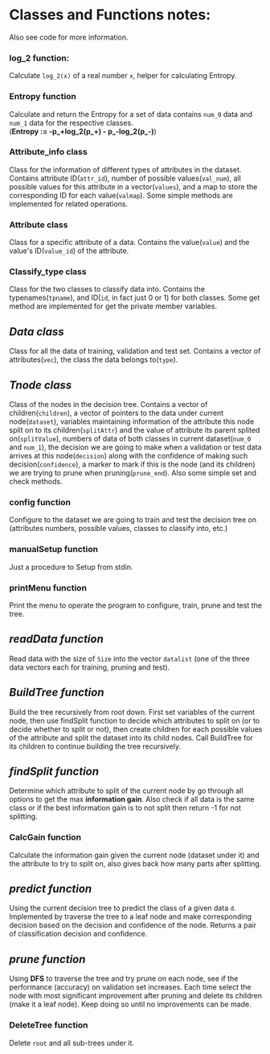 # Classes and Functions notes:
Also see code for more information.

### log_2 function: 
Calculate `log_2(x)` of a real number `x`, helper for calculating Entropy.

### Entropy function
Calculate and return the Entropy for a set of data contains `num_0` data and `num_1` data for the respective classes.  
(**Entropy := -p_+log_2(p_+) - p_-log_2(p_-)**)

### Attribute_info class
Class for the information of different types of attributes in the dataset. Contains attribute ID(`attr_id`), number of possible values(`val_num`), all possible values for this attribute in a vector(`values`), and a map to store the corresponding ID for each value(`valmap`). Some simple methods are implemented for related operations.

### Attribute class
Class for a specific attribute of a data. Contains the value(`value`) and the value's ID(`value_id`) of the attribute.

### Classify\_type class
Class for the two classes to classify data into. Contains the typenames(`tpname`), and ID(`id`, in fact just 0 or 1) for both classes. Some get method are implemented for get the private member variables.

## *Data class*
Class for all the data of training, validation and test set. Contains a vector of attributes(`vec`), the class the data belongs to(`type`).

## *Tnode class*
Class of the nodes in the decision tree. Contains a vector of children(`children`), a vector of pointers to the data under current node(`dataset`), variables maintaining information of the attribute this node split on to its children(`splitAttr`) and the value of attribute its parent splited on(`splitValue`), numbers of data of both classes in current dataset(`num_0` and `num_1`), the decision we are going to make when a validation or test data arrives at this node(`decision`) along with the confidence of making such decision(`confidence`), a marker to mark if this is the node (and its children) we are trying to prune when pruning(`prune_end`). Also some simple set and check methods.

### config function
Configure to the dataset we are going to train and test the decision tree on (attributes numbers, possible values, classes to classify into, etc.)

### manualSetup function
Just a procedure to Setup from stdin.

### printMenu function
Print the menu to operate the program to configure, train, prune and test the tree.

## *readData function*
Read data with the size of `Size` into the vector `datalist` (one of the three data vectors each for training, pruning and test).

## *BuildTree function*
Build the tree recursively from root down. First set variables of the current node, then use findSplit function to decide which attributes to split on (or to decide whether to split or not), then create children for each possible values of the attribute and split the dataset into its child nodes. Call BuildTree for its children to continue building the tree recursively.

## *findSplit function*
Determine which attribute to split of the current node by go through all options to get the max **information gain**. Also check if all data is the same class or if the best information gain is to not split then return -1 for not splitting.

### CalcGain function
Calculate the information gain given the current node (dataset under it) and the attribute to try to split on, also gives back how many parts after splitting.

## *predict function*
Using the current decision tree to predict the class of a given data `d`. Implemented by traverse the tree to a leaf node and make corresponding decision based on the decision and confidence of the node. Returns a pair of classification decision and confidence.

## *prune function*
Using **DFS** to traverse the tree and try prune on each node, see if the performance (accuracy) on validation set increases. Each time select the node with most significant improvement after pruning and delete its children (make it a leaf node). Keep doing so until no improvements can be made.

### DeleteTree function
Delete `root` and all sub-trees under it.
